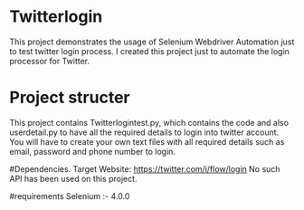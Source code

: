 # Twitterlogin
This project demonstrates the usage of Selenium Webdriver Automation just to test twitter login process.
I created this project just to automate the login processor for Twitter.

# Project structer
This project contains Twitterlogintest.py, which contains the code and also userdetail.py to have all the required details to login into twitter account.
You will have to create your own text files with all required details such as email, password and phone number to login.

#Dependencies.
Target Website:  https://twitter.com/i/flow/login
No such API has been used on this project.

#requirements 
Selenium :- 4.0.0

